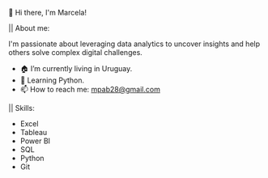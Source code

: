 👋 Hi there, I'm Marcela! 

|| About me:

I'm passionate about leveraging data analytics to uncover insights and help others solve complex digital challenges.

- 🏠 I’m currently living in Uruguay.
- 🧠 Learning Python.
- 📫 How to reach me: mpab28@gmail.com

|| Skills:
- Excel
- Tableau
- Power BI
- SQL
- Python
- Git

